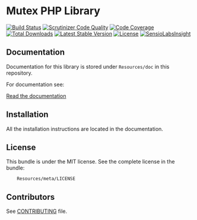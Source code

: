 Mutex PHP Library
=================

[![Build Status](https://travis-ci.org/fattouchsquall/AMFMutex.svg?branch=master)](https://travis-ci.org/fattouchsquall/AMFMutex)
[![Scrutinizer Code Quality](https://scrutinizer-ci.com/g/fattouchsquall/AMFMutex/badges/quality-score.png?b=master)](https://scrutinizer-ci.com/g/fattouchsquall/AMFMutex/?branch=master)
[![Code Coverage](https://scrutinizer-ci.com/g/fattouchsquall/AMFMutex/badges/coverage.png?b=master)](https://scrutinizer-ci.com/g/fattouchsquall/AMFMutex/?branch=master)
[![Total Downloads](https://poser.pugx.org/amf/mutex/downloads)](https://packagist.org/packages/amf/mutex)
[![Latest Stable Version](https://poser.pugx.org/amf/mutex/v/stable)](https://packagist.org/packages/amf/mutex)
[![License](https://poser.pugx.org/amf/mutex/license)](https://packagist.org/packages/amf/mutex)
[![SensioLabsInsight](https://insight.sensiolabs.com/projects/a8973b99-6160-4cd5-9be6-a354927269c1/mini.png)](https://insight.sensiolabs.com/projects/a8973b99-6160-4cd5-9be6-a354927269c1)


Documentation
-------------

Documentation for this library is stored under `Resources/doc` in this repository.

For documentation see:

[Read the documentation](https://github.com/fattouchsquall/AMFMutex/tree/master/Resources/doc/index.md)

Installation
------------

All the installation instructions are located in the documentation.

License
-------

This bundle is under the MIT license. See the complete license in the bundle:

```
    Resources/meta/LICENSE
```

Contributors
------------

See [CONTRIBUTING](https://github.com/fattouchsquall/AMFMutex/tree/master/CONTRIBUTORS.md) file.
